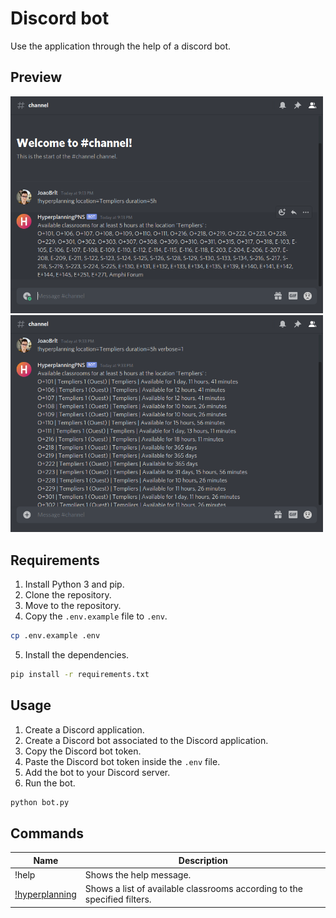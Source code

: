 # Discord bot

Use the application through the help of a discord bot.

## Preview

<img src="images/bot.png" width="500" alt="Bot preview"/>
<img src="images/bot2.png" width="500" alt="Bot preview 2"/>

## Requirements

1. Install Python 3 and pip.
2. Clone the repository.
3. Move to the repository.
4. Copy the `.env.example` file to `.env`.
```bash
cp .env.example .env
```
5. Install the dependencies.
```bash
pip install -r requirements.txt
```

## Usage

1. Create a Discord application.
2. Create a Discord bot associated to the Discord application.
3. Copy the Discord bot token.
4. Paste the Discord bot token inside the `.env` file.
5. Add the bot to your Discord server.
6. Run the bot.
```bash
python bot.py
```

## Commands

| Name                                      | Description                                                              |
|-------------------------------------------|--------------------------------------------------------------------------|
| !help                                     | Shows the help message.                                                  |
| [!hyperplanning](hyperplanning/README.md) | Shows a list of available classrooms according to the specified filters. |

